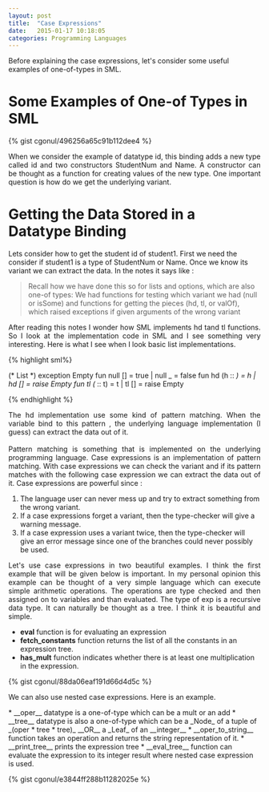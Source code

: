 ```yaml
---
layout: post
title:  "Case Expressions"
date:   2015-01-17 10:18:05
categories: Programming Languages
---
```


Before explaining the case expressions, let's consider some useful examples of one-of-types in SML. 

# Some Examples of One-of Types in SML #
{% gist cgonul/496256a65c91b112dee4 %} 

<p align="justify">
When we consider the example of datatype id, this binding adds a new type called id and
two constructors StudentNum and Name. A constructor can be thought as a function for creating
values of the new type. One important question is how do we get the underlying variant.
</p>

# Getting the Data Stored in a Datatype Binding #

<p align="justify">

Lets consider how to get the student id of student1. First we need the consider if student1 is
a type of StudentNum or Name. Once we know its variant we can extract the data.
In the notes it says like  :
</p>

> Recall how we have done this so for lists and options, which are also one-of types: We had functions for
testing which variant we had (null or isSome) and functions for getting the pieces (hd, tl, or valOf), which
raised exceptions if given arguments of the wrong variant

<p align="justify">
After reading this notes I wonder how SML implements hd tand tl functions. 
So I look at the implementation code in SML and I see something very interesting. Here is what I see 
when I look basic list implementations.
</p>

{% highlight  sml%}

(* List *)
exception Empty
fun null [] = true
  | null _ = false
fun hd (h :: _) = h
  | hd [] = raise Empty
fun tl (_ :: t) = t
  | tl [] = raise Empty
  
{% endhighlight %}

<p align="justify">
The hd implementation use some kind of pattern matching. When the variable bind to this pattern ,
the underlying language implementation (I guess) can extract the data out of it. 
<br><br>
Pattern matching is something that is implemented on the underlying programming language. Case
expressions is an implementation of pattern matching. With case expressions we can check the 
variant and if its pattern matches with the following case expression we can extract the data
out of it. Case expressions are powerful since :
</p>

1. The language user can never mess up and try to extract something from the wrong variant.
2. If a case expressions forget a variant, then the type-checker will give a warning message.
3. If a case expression uses a variant twice, then the type-checker will give an error message since one of the branches could never possibly be used.


<p align="justify">
Let's use case expressions in two beautiful examples. 
I think the first example that will be given below is important. 
In my personal opinion this example can be thought
of a very simple language which can execute simple arithmetic operations. The operations are type checked
and then assigned on to variables and than evaluated. The type of exp is a recursive data type. It can
naturally be thought as a tree. I think it is beautiful and simple. 
</p>

 * __eval__ function is for evaluating an expression
 * __fetch_constants__ function returns the list of all the constants in an expression tree.
 * __has_mult__ function indicates whether there is at least one multiplication in the expression. 
 
{% gist cgonul/88da06eaf191d66d4d5c %}
 
<p align="justify">
We can also use nested case expressions. Here is an example.
</p>
 * __oper__ datatype is a one-of-type which can be a mult or an add
 * __tree__ datatype is also a one-of-type which can be a _Node_ of a tuple of _(oper * tree * tree)_ __OR__
   a _Leaf_ of an __integer__
 * __oper_to_string__ function takes an operation and returns the string representation of it.
 * __print_tree__ prints the expression tree
 * __eval_tree__ function can evaluate the expression to its integer result where nested case expression is 
 used.
 
{% gist cgonul/e3844ff288b11282025e %}

